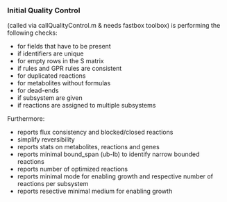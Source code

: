 ### Initial Quality Control
(called via callQualityControl.m & needs fastbox toolbox)
is performing the following checks:
- for fields that have to be present
- if identifiers are unique
- for empty rows in the S matrix
- if rules and GPR rules are consistent
- for duplicated reactions
- for metabolites without formulas
- for dead-ends
- if subsystem are given
- if reactions are assigned to multiple subsystems

Furthermore:
- reports flux consistency and blocked/closed reactions
- simplify reversibility
- reports stats on metabolites, reactions and genes
- reports minimal bound_span (ub-lb) to identify narrow bounded reactions
- reports number of optimized reactions
- reports minimal mode for enabling growth and respective number of reactions per subsystem
- reports resective minimal medium for enabling growth
